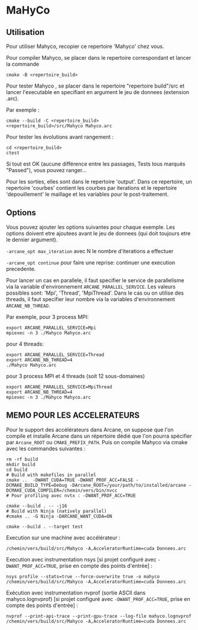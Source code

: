 # MaHyCo


## Utilisation 

Pour utiliser Mahyco, recopier ce repertoire 'Mahyco'
chez vous.

Pour compiler Mahyco, se placer dans le repertoire correspondant
et lancer la commande

```shell
cmake -B <repertoire_build>
```

Pour tester Mahyco , se placer dans le repertoire "repertoire build"/src et lancer l'executable en
specifiant en argument le jeu de donnees (extension .arc).

Par exemple :

```shell
cmake --build -C <repertoire_build>
<repertoire_build>/src/Mahyco Mahyco.arc
```


Pour tester les évolutions avant rangement :

```shell
cd <repertoire_build>
ctest
```

Si tout est OK (aucune différence entre les passages, Tests tous marqués "Passed"), vous pouvez ranger...

Pour les sorties, elles sont dans le repertoire 'output'. Dans
ce repertoire, un repertoire 'courbes' contient les courbes
par iterations et le repertoire 'depouillement' le maillage et
les variables pour le post-traitement.

## Options

Vous pouvez ajouter les options suivantes pour chaque exemple. Les
options doivent etre ajoutees avant le jeu de donnees (qui doit
toujours etre le dernier argument).

 `-arcane_opt max_iteration` <N>
     avec N le nombre d'iterations a effectuer

 `-arcane_opt continue`
     pour faire une reprise: continuer une execution precedente.


Pour lancer un cas en parallele, il faut specifier le service
de parallelisme via la variable d'environnement `ARCANE_PARALLEL_SERVICE`.
Les valeurs possibles sont: 'Mpi', 'Thread', 'MpiThread'.
Dans le cas ou on utilise des threads, il faut specifier leur nombre
via la variables d'environnement `ARCANE_NB_THREAD`.

Par exemple, pour 3 process MPI:

```shell
export ARCANE_PARALLEL_SERVICE=Mpi
mpiexec -n 3 ./Mahyco Mahyco.arc
```

pour 4 threads:

```shell
export ARCANE_PARALLEL_SERVICE=Thread
export ARCANE_NB_THREAD=4
./Mahyco Mahyco.arc
```

pour 3 process MPI et 4 threads (soit 12 sous-domaines)

```shell
export ARCANE_PARALLEL_SERVICE=MpiThread
export ARCANE_NB_THREAD=4
mpiexec -n 3 ./Mahyco Mahyco.arc
```

## MEMO POUR LES ACCELERATEURS

Pour le support des accélérateurs dans Arcane, on suppose que l'on compile et installe Arcane dans un répertoire dédié que l'on pourra spécifier par `Arcane_ROOT` ou  `CMAKE_PREFIX_PATH`.
Puis on compile Mahyco via cmake avec les commandes suivantes : 

```shell
rm -rf build
mkdir build
cd build
# Build with makefiles in parallel
cmake ..  -DWANT_CUDA=TRUE -DWANT_PROF_ACC=FALSE -DCMAKE_BUILD_TYPE=Debug -DArcane_ROOT=/your/path/to/installed/arcane -DCMAKE_CUDA_COMPILER=/chemin/vers/bin/nvcc
# Pour profiling avec nvtx : -DWANT_PROF_ACC=TRUE

cmake --build . -- -j16
# Build with Ninja (natively parallel)
#cmake .. -G Ninja -DARCANE_WANT_CUDA=ON

cmake --build . --target test
```

Execution sur une machine avec accélérateur :
```shell
/chemin/vers/build/src/Mahyco -A,AcceleratorRuntime=cuda Donnees.arc
```

Execution avec instrumentation nsys [si projet configuré avec
`-DWANT_PROF_ACC=TRUE`, prise en compte des points d'entrée] :

```shell
nsys profile --stats=true --force-overwrite true -o mahyco /chemin/vers/build/src/Mahyco -A,AcceleratorRuntime=cuda Donnees.arc
```

Exécution avec instrumentation nvprof (sortie ASCII dans mahyco.lognvprof) 
[si projet configuré avec `-DWANT_PROF_ACC=TRUE`, prise en compte des points d'entrée] :

```shell
nvprof --print-api-trace --print-gpu-trace --log-file mahyco.lognvprof /chemin/vers/build/src/Mahyco -A,AcceleratorRuntime=cuda Donnees.arc
```
